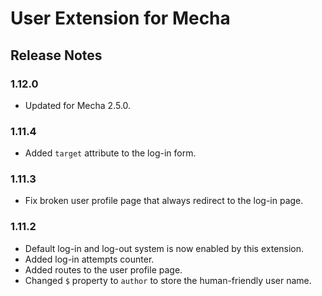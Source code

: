 User Extension for Mecha
========================

Release Notes
-------------

### 1.12.0

 - Updated for Mecha 2.5.0.

### 1.11.4

 - Added `target` attribute to the log-in form.

### 1.11.3

 - Fix broken user profile page that always redirect to the log-in page.

### 1.11.2

 - Default log-in and log-out system is now enabled by this extension.
 - Added log-in attempts counter.
 - Added routes to the user profile page.
 - Changed `$` property to `author` to store the human-friendly user name.
